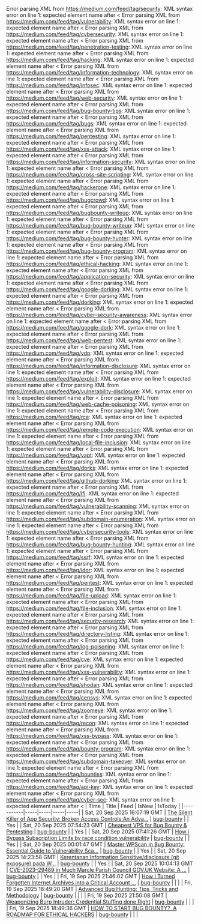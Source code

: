 Error parsing XML from https://medium.com/feed/tag/security: XML syntax error on line 1: expected element name after <
Error parsing XML from https://medium.com/feed/tag/vulnerability: XML syntax error on line 1: expected element name after <
Error parsing XML from https://medium.com/feed/tag/cybersecurity: XML syntax error on line 1: expected element name after <
Error parsing XML from https://medium.com/feed/tag/penetration-testing: XML syntax error on line 1: expected element name after <
Error parsing XML from https://medium.com/feed/tag/hacking: XML syntax error on line 1: expected element name after <
Error parsing XML from https://medium.com/feed/tag/information-technology: XML syntax error on line 1: expected element name after <
Error parsing XML from https://medium.com/feed/tag/infosec: XML syntax error on line 1: expected element name after <
Error parsing XML from https://medium.com/feed/tag/web-security: XML syntax error on line 1: expected element name after <
Error parsing XML from https://medium.com/feed/tag/bug-bounty-tips: XML syntax error on line 1: expected element name after <
Error parsing XML from https://medium.com/feed/tag/bugs: XML syntax error on line 1: expected element name after <
Error parsing XML from https://medium.com/feed/tag/pentesting: XML syntax error on line 1: expected element name after <
Error parsing XML from https://medium.com/feed/tag/xss-attack: XML syntax error on line 1: expected element name after <
Error parsing XML from https://medium.com/feed/tag/information-security: XML syntax error on line 1: expected element name after <
Error parsing XML from https://medium.com/feed/tag/cross-site-scripting: XML syntax error on line 1: expected element name after <
Error parsing XML from https://medium.com/feed/tag/hackerone: XML syntax error on line 1: expected element name after <
Error parsing XML from https://medium.com/feed/tag/bugcrowd: XML syntax error on line 1: expected element name after <
Error parsing XML from https://medium.com/feed/tag/bugbounty-writeup: XML syntax error on line 1: expected element name after <
Error parsing XML from https://medium.com/feed/tag/bug-bounty-writeup: XML syntax error on line 1: expected element name after <
Error parsing XML from https://medium.com/feed/tag/bug-bounty-hunter: XML syntax error on line 1: expected element name after <
Error parsing XML from https://medium.com/feed/tag/bug-bounty-program: XML syntax error on line 1: expected element name after <
Error parsing XML from https://medium.com/feed/tag/ethical-hacking: XML syntax error on line 1: expected element name after <
Error parsing XML from https://medium.com/feed/tag/application-security: XML syntax error on line 1: expected element name after <
Error parsing XML from https://medium.com/feed/tag/google-dorking: XML syntax error on line 1: expected element name after <
Error parsing XML from https://medium.com/feed/tag/dorking: XML syntax error on line 1: expected element name after <
Error parsing XML from https://medium.com/feed/tag/cyber-security-awareness: XML syntax error on line 1: expected element name after <
Error parsing XML from https://medium.com/feed/tag/google-dork: XML syntax error on line 1: expected element name after <
Error parsing XML from https://medium.com/feed/tag/web-pentest: XML syntax error on line 1: expected element name after <
Error parsing XML from https://medium.com/feed/tag/vdp: XML syntax error on line 1: expected element name after <
Error parsing XML from https://medium.com/feed/tag/information-disclosure: XML syntax error on line 1: expected element name after <
Error parsing XML from https://medium.com/feed/tag/exploit: XML syntax error on line 1: expected element name after <
Error parsing XML from https://medium.com/feed/tag/vulnerability-disclosure: XML syntax error on line 1: expected element name after <
Error parsing XML from https://medium.com/feed/tag/web-cache-poisoning: XML syntax error on line 1: expected element name after <
Error parsing XML from https://medium.com/feed/tag/rce: XML syntax error on line 1: expected element name after <
Error parsing XML from https://medium.com/feed/tag/remote-code-execution: XML syntax error on line 1: expected element name after <
Error parsing XML from https://medium.com/feed/tag/local-file-inclusion: XML syntax error on line 1: expected element name after <
Error parsing XML from https://medium.com/feed/tag/vapt: XML syntax error on line 1: expected element name after <
Error parsing XML from https://medium.com/feed/tag/dorks: XML syntax error on line 1: expected element name after <
Error parsing XML from https://medium.com/feed/tag/github-dorking: XML syntax error on line 1: expected element name after <
Error parsing XML from https://medium.com/feed/tag/lfi: XML syntax error on line 1: expected element name after <
Error parsing XML from https://medium.com/feed/tag/vulnerability-scanning: XML syntax error on line 1: expected element name after <
Error parsing XML from https://medium.com/feed/tag/subdomain-enumeration: XML syntax error on line 1: expected element name after <
Error parsing XML from https://medium.com/feed/tag/cybersecurity-tools: XML syntax error on line 1: expected element name after <
Error parsing XML from https://medium.com/feed/tag/bug-bounty-hunting: XML syntax error on line 1: expected element name after <
Error parsing XML from https://medium.com/feed/tag/ssrf: XML syntax error on line 1: expected element name after <
Error parsing XML from https://medium.com/feed/tag/idor: XML syntax error on line 1: expected element name after <
Error parsing XML from https://medium.com/feed/tag/pentest: XML syntax error on line 1: expected element name after <
Error parsing XML from https://medium.com/feed/tag/file-upload: XML syntax error on line 1: expected element name after <
Error parsing XML from https://medium.com/feed/tag/file-inclusion: XML syntax error on line 1: expected element name after <
Error parsing XML from https://medium.com/feed/tag/security-research: XML syntax error on line 1: expected element name after <
Error parsing XML from https://medium.com/feed/tag/directory-listing: XML syntax error on line 1: expected element name after <
Error parsing XML from https://medium.com/feed/tag/log-poisoning: XML syntax error on line 1: expected element name after <
Error parsing XML from https://medium.com/feed/tag/cve: XML syntax error on line 1: expected element name after <
Error parsing XML from https://medium.com/feed/tag/xss-vulnerability: XML syntax error on line 1: expected element name after <
Error parsing XML from https://medium.com/feed/tag/shodan: XML syntax error on line 1: expected element name after <
Error parsing XML from https://medium.com/feed/tag/censys: XML syntax error on line 1: expected element name after <
Error parsing XML from https://medium.com/feed/tag/zoomeye: XML syntax error on line 1: expected element name after <
Error parsing XML from https://medium.com/feed/tag/recon: XML syntax error on line 1: expected element name after <
Error parsing XML from https://medium.com/feed/tag/xss-bypass: XML syntax error on line 1: expected element name after <
Error parsing XML from https://medium.com/feed/tag/bounty-program: XML syntax error on line 1: expected element name after <
Error parsing XML from https://medium.com/feed/tag/subdomain-takeover: XML syntax error on line 1: expected element name after <
Error parsing XML from https://medium.com/feed/tag/bounties: XML syntax error on line 1: expected element name after <
Error parsing XML from https://medium.com/feed/tag/api-key: XML syntax error on line 1: expected element name after <
Error parsing XML from https://medium.com/feed/tag/cyber-sec: XML syntax error on line 1: expected element name after <
| Time | Title | Feed | IsNew | IsToday |
|-----------|-----|-----|-----|-----|
| Sat, 20 Sep 2025 16:07:19 GMT | [The Silent Killer of App Security: Broken Access Controls:An Adva...](https://freedium.cfd/https://medium.com/p/faabdb8ba36b) | [bug-bounty](https://medium.com/feed/tag/bug-bounty) |  | Yes |
| Sat, 20 Sep 2025 07:54:23 GMT | [Cheapest VPS for Bug Bounty & Pentesting](https://freedium.cfd/https://medium.com/p/fc6686572ee3) | [bug-bounty](https://medium.com/feed/tag/bug-bounty) |  | Yes |
| Sat, 20 Sep 2025 07:41:26 GMT | [How i Bypass Subscription Limits by race condition vulnerability](https://freedium.cfd/https://medium.com/p/cecfaacd07e7) | [bug-bounty](https://medium.com/feed/tag/bug-bounty) |  | Yes |
| Sat, 20 Sep 2025 00:01:47 GMT | [Master WPScan in Bug Bounty: Essential Guide to Vulnerability Sca...](https://freedium.cfd/https://medium.com/p/6c68a4a19b3a) | [bug-bounty](https://medium.com/feed/tag/bug-bounty) |  | Yes |
| Sat, 20 Sep 2025 14:23:58 GMT | [Kerentanan Information Sensitive/disclosure (git exposure) pada W...](https://freedium.cfd/https://medium.com/p/479ca4d067e3) | [bug-bounty](https://medium.com/feed/tag/bug-bounty) |  | Yes |
| Sat, 20 Sep 2025 10:04:13 GMT | [CVE-2023–29489 in Much Marcle Parish Council GOV.UK Website: A ...](https://freedium.cfd/https://medium.com/p/45830b223c13) | [bug-bounty](https://medium.com/feed/tag/bug-bounty) |  | Yes |
| Fri, 19 Sep 2025 21:46:02 GMT | [How I Turned Forgotten Internet Archives into a Critical Account ...](https://freedium.cfd/https://medium.com/p/9cfc846f0685) | [bug-bounty](https://medium.com/feed/tag/bug-bounty) |  |  |
| Fri, 19 Sep 2025 18:49:20 GMT | [Advanced Bug Hunting: Tips, Tricks and Methodology](https://freedium.cfd/https://medium.com/p/9962b05ee740) | [bug-bounty](https://medium.com/feed/tag/bug-bounty) |  |  |
| Fri, 19 Sep 2025 21:50:08 GMT | [Weaponizing Burp Intruder: Credential Stuffing done Right](https://freedium.cfd/https://medium.com/p/f91fa3121bb9) | [bug-bounty](https://medium.com/feed/tag/bug-bounty) |  |  |
| Fri, 19 Sep 2025 18:49:36 GMT | [HOW TO START BUG BOUNTY? ‍ A ROADMAP FOR ETHICAL HACKERS](https://freedium.cfd/https://medium.com/p/f26363317205) | [bug-bounty](https://medium.com/feed/tag/bug-bounty) |  |  |
